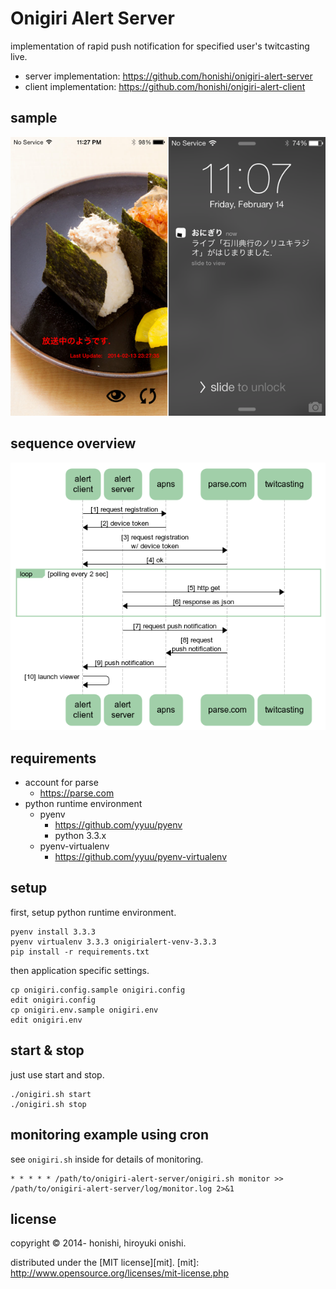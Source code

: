 Onigiri Alert Server
==
implementation of rapid push notification for specified user's twitcasting live.

* server implementation: https://github.com/honishi/onigiri-alert-server
* client implementation: https://github.com/honishi/onigiri-alert-client

sample
--
![screenshot](./document/screenshot.png)

sequence overview
--
![sequence](./document/sequence.png)

requirements
--
* account for parse
    * https://parse.com
* python runtime environment
    * pyenv
        * https://github.com/yyuu/pyenv
        * python 3.3.x
    * pyenv-virtualenv
        * https://github.com/yyuu/pyenv-virtualenv

setup
--
first, setup python runtime environment.
````
pyenv install 3.3.3
pyenv virtualenv 3.3.3 onigirialert-venv-3.3.3
pip install -r requirements.txt
````

then application specific settings.
````
cp onigiri.config.sample onigiri.config
edit onigiri.config
cp onigiri.env.sample onigiri.env
edit onigiri.env
````

start & stop
--
just use start and stop.
````
./onigiri.sh start
./onigiri.sh stop
````

monitoring example using cron
--
see `onigiri.sh` inside for details of monitoring.
````
* * * * * /path/to/onigiri-alert-server/onigiri.sh monitor >> /path/to/onigiri-alert-server/log/monitor.log 2>&1
````

license
--
copyright &copy; 2014- honishi, hiroyuki onishi.

distributed under the [MIT license][mit].
[mit]: http://www.opensource.org/licenses/mit-license.php
